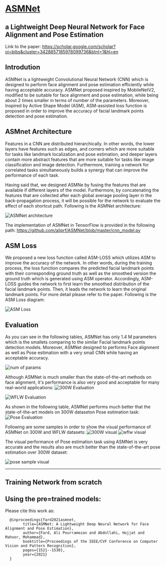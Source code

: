 # [ASMNet](https://scholar.google.com/scholar?oi=bibs&cluster=3428857185978099736&btnI=1&hl=en)

## a Lightweight Deep Neural Network for Face Alignment and Pose Estimation

Link to the paper:
https://scholar.google.com/scholar?oi=bibs&cluster=3428857185978099736&btnI=1&hl=en


## Introdution

 ASMNet is a lightweight Convolutional Neural Network (CNN) which is designed to perform face alignment and pose estimation efficiently while having acceptable accuracy. ASMNet proposed inspired by MobileNetV2, modified to be suitable for face alignment and pose
estimation, while being about 2 times smaller in terms of number of the parameters. Moreover, Inspired by Active Shape Model (ASM), ASM-assisted loss function is proposed in order to improve the accuracy of facial landmark points detection and pose estimation.

## ASMnet Architecture
 Features in a CNN are distributed hierarchically. In other words, the lower layers have features such as edges, and corners which are more suitable for tasks like landmark localization and pose estimation, and deeper layers contain more abstract features that are more suitable for tasks like image classification and image detection. Furthermore, training a network for correlated tasks simultaneously builds a synergy that can improve the performance of each task.

 Having said that, we designed ASMNe by fusing the features that are available if different layers of the model. Furthermore, by concatenating the features that are collected after each global average pooling layer in the back-propagation process, it will be possible for the network to evaluate the effect of each shortcut path. Following is the ASMNet architecture:

![ASMNet architecture](https://github.com/aliprf/ASMNet/blob/master/documents/graphical_items_in_paper/arch.png?raw=true)

The implementation of ASMNet in TensorFlow is provided in the following path:
https://github.com/aliprf/ASMNet/blob/master/cnn_model.py



## ASM Loss

We proposed a new loss function called ASM-LOSS which utilizes ASM to improve the accuracy of the network. In other words, during the training process, the loss function compares the predicted facial landmark points with their corresponding ground truth as well as the smoothed version the ground truth which is generated using ASM operator. Accordingly, ASM-LOSS guides the network to first learn the smoothed distribution of the facial landmark points. Then, it leads the network to learn the original landmark points. For more detail please refer to the paper.
Following is the ASM Loss diagram:

![ASM Loss](https://github.com/aliprf/ASMNet/blob/master/documents/graphical_items_in_paper/Lossfunction.png?raw=true)


## Evaluation

As you can see in the following tables, ASMNet has only 1.4 M parameters which is the smallets comparing to the similar Facial landmark points detection models. Moreover, ASMNet designed to performs Face alignment as well as Pose estimation with a very small CNN while having an acceptable accuracy. 

![num of params](https://github.com/aliprf/ASMNet/blob/master/documents/graphical_items_in_paper/num_params.png?raw=true)

Although ASMNet is much smaller than the state-of-the-art methods on face alignment, it's performance is also very good and acceptable for many real-world applications:
![300W Evaluation](https://github.com/aliprf/ASMNet/blob/master/documents/graphical_items_in_paper/300wEval.png?raw=true)

![WFLW Evaluation](https://github.com/aliprf/ASMNet/blob/master/documents/graphical_items_in_paper/wflwEval.png?raw=true)


As shown in the following table, ASMNet performs much better that the state-of-the-art models on 300W dataseton Pose estimation task:
![Pose Evaluation](https://github.com/aliprf/ASMNet/blob/master/documents/graphical_items_in_paper/poseEval.png?raw=true)


Following are some samples in order to show the visual performance of ASMNet on 300W and WFLW datasets:
![300W visual](https://github.com/aliprf/ASMNet/blob/master/documents/graphical_items_in_paper/300W.png?raw=true)
![wflw visual](https://github.com/aliprf/ASMNet/blob/master/documents/graphical_items_in_paper/wflw.png?raw=true)

The visual performance of Pose estimation task using ASMNet is very accurate and the results also are much better than the state-of-the-art pose estimation over 300W dataset:

![pose sample visual](https://github.com/aliprf/ASMNet/blob/master/documents/graphical_items_in_paper/posesample.png?raw=true)


----------------------------------------------------------------------------------------------------------------------------------
## Training Network from scratch

## Using the pre=trained models:


Please cite this work as:

      @inproceedings{fard2021asmnet,
            title={ASMNet: A Lightweight Deep Neural Network for Face Alignment and Pose Estimation},
            author={Fard, Ali Pourramezan and Abdollahi, Hojjat and Mahoor, Mohammad},
            booktitle={Proceedings of the IEEE/CVF Conference on Computer Vision and Pattern Recognition},
            pages={1521--1530},
            year={2021}
      }


